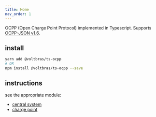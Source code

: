 ```yaml
---
title: Home
nav_order: 1
---
```


OCPP (Open Charge Point Protocol) implemented in Typescript. Supports [OCPP-JSON v1.6](https://www.oasis-open.org/committees/download.php/58944/ocpp-1.6.pdf).

## install

```bash
yarn add @voltbras/ts-ocpp
# OR
npm install @voltbras/ts-ocpp --save
```

## instructions

see the appropriate module:

- [central system](./modules/cs/index.ts.md)
- [charge point](./modules/cp/index.ts.md)

